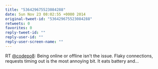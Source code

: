 ```yaml
---
title: "536429675523084288"
date: Sun Nov 23 08:02:55 +0000 2014
original-tweet-id: "536429675523084288"
retweets: 0
favorites: 0
reply-tweet-id: ""
reply-user-id: ""
reply-user-screen-name: ""
---
```

RT <a href="https://twitter.com/codepo8">@codepo8</a>: Being online or offline isn't the issue.  Flaky connections, requests timing out is the most annoying bit. It eats battery and…
